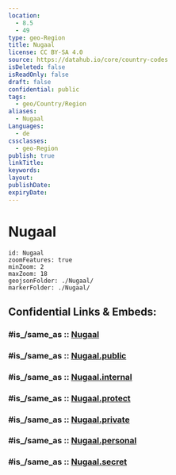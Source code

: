 ```yaml
---
location:
  - 8.5
  - 49
type: geo-Region
title: Nugaal
license: CC BY-SA 4.0
source: https://datahub.io/core/country-codes
isDeleted: false
isReadOnly: false
draft: false
confidential: public
tags:
  - geo/Country/Region
aliases:
  - Nugaal
Languages:
  - de
cssclasses:
  - geo-Region
publish: true
linkTitle:
keywords:
layout:
publishDate:
expiryDate:
---
```


# Nugaal

```leaflet
id: Nugaal
zoomFeatures: true 
minZoom: 2 
maxZoom: 18
geojsonFolder: ./Nugaal/
markerFolder: ./Nugaal/
```


## Confidential Links & Embeds: 

### #is_/same_as :: [Nugaal](/_Standards/Earth/Continent/Africa/Africa~East/Somalia/Regions~Somalia/Nugaal.md) 

### #is_/same_as :: [Nugaal.public](/_public/Earth/Continent/Africa/Africa~East/Somalia/Regions~Somalia/Nugaal.public.md) 

### #is_/same_as :: [Nugaal.internal](/_internal/Earth/Continent/Africa/Africa~East/Somalia/Regions~Somalia/Nugaal.internal.md) 

### #is_/same_as :: [Nugaal.protect](/_protect/Earth/Continent/Africa/Africa~East/Somalia/Regions~Somalia/Nugaal.protect.md) 

### #is_/same_as :: [Nugaal.private](/_private/Earth/Continent/Africa/Africa~East/Somalia/Regions~Somalia/Nugaal.private.md) 

### #is_/same_as :: [Nugaal.personal](/_personal/Earth/Continent/Africa/Africa~East/Somalia/Regions~Somalia/Nugaal.personal.md) 

### #is_/same_as :: [Nugaal.secret](/_secret/Earth/Continent/Africa/Africa~East/Somalia/Regions~Somalia/Nugaal.secret.md)

